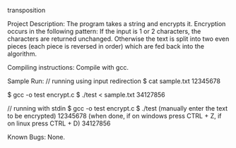 transposition

Project Description: The program takes a string and encrypts it. Encryption occurs in the following pattern: If the input is 1 or 2 characters, the characters are returned unchanged. Otherwise the text is split into two even pieces (each piece is reversed in order) which are fed back into the algorithm.

Compiling instructions: Compile with gcc.

Sample Run:
// running using input redirection
$ cat sample.txt
12345678

$ gcc -o test encrypt.c
$ ./test < sample.txt
34127856

// running with stdin
$ gcc -o test encrypt.c
$ ./test
(manually enter the text to be encrypted)
 12345678
(when done, if on windows press CTRL + Z, if on linux press CTRL + D)
34127856

Known Bugs: None.
